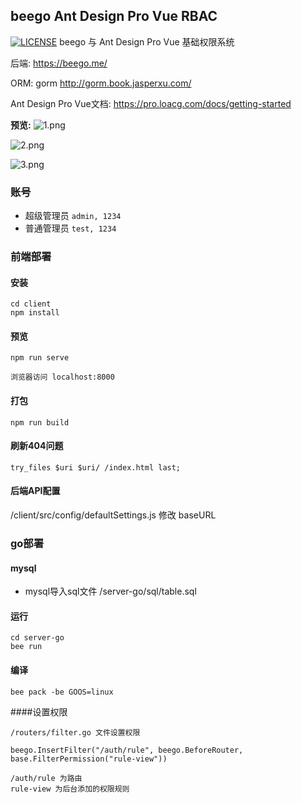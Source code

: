 ## beego Ant Design Pro Vue RBAC

[![LICENSE](https://img.shields.io/badge/license-Anti%20996-blue.svg)](https://github.com/996icu/996.ICU/blob/master/LICENSE)
beego 与 Ant Design Pro Vue 基础权限系统  

后端: https://beego.me/ 

ORM: gorm http://gorm.book.jasperxu.com/

Ant Design Pro Vue文档: https://pro.loacg.com/docs/getting-started

**预览:**
![1.png](https://image.jnemall.com/uploads/attachment/20191021/4487711810264ac99177ba5eb9f7e6b3.jpg)

![2.png](https://image.jnemall.com/uploads/attachment/20191021/676656cd0bd2536dbca48c8bf8a1c988.png)

![3.png](https://image.jnemall.com/uploads/attachment/20191021/3d8028a2f9f9c0606445cfdf8572da09.png)

### 账号
* 超级管理员 `admin, 1234` 
* 普通管理员 `test, 1234`

### 前端部署
#### 安装
```
cd client
npm install
```
#### 预览
```
npm run serve

浏览器访问 localhost:8000
```
#### 打包
```
npm run build
```
#### 刷新404问题
```nginx
try_files $uri $uri/ /index.html last;
```
#### 后端API配置
/client/src/config/defaultSettings.js  修改 baseURL

### go部署

#### mysql
* mysql导入sql文件  /server-go/sql/table.sql 

#### 运行

```
cd server-go
bee run 
```

#### 编译
```
bee pack -be GOOS=linux
```

####设置权限
```
/routers/filter.go 文件设置权限

beego.InsertFilter("/auth/rule", beego.BeforeRouter, base.FilterPermission("rule-view"))

/auth/rule 为路由
rule-view 为后台添加的权限规则
```

